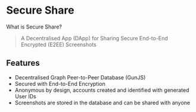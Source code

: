 # Secure Share
What is Secure Share?
> A Decentralised App (DApp) for Sharing Secure End-to-End Encrypted (E2EE) Screenshots

## Features
- Decentralised Graph Peer-to-Peer Database (GunJS)
- Secured with End-to-End Encryption
- Anonymous by design, accounts created and identified with generated User IDs
- Screenshots are stored in the database and can be shared with anyone
